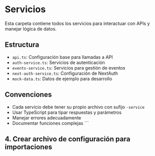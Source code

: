 # Servicios

Esta carpeta contiene todos los servicios para interactuar con APIs y manejar lógica de datos.

## Estructura

- `api.ts`: Configuración base para llamadas a API
- `auth-service.ts`: Servicios de autenticación
- `events-service.ts`: Servicios para gestión de eventos
- `next-auth-service.ts`: Configuración de NextAuth
- `mock-data.ts`: Datos de ejemplo para desarrollo

## Convenciones

- Cada servicio debe tener su propio archivo con sufijo `-service`
- Usar TypeScript para tipar respuestas y parámetros
- Manejar errores adecuadamente
- Documentar funciones complejas
\`\`\`

## 4. Crear archivo de configuración para importaciones

